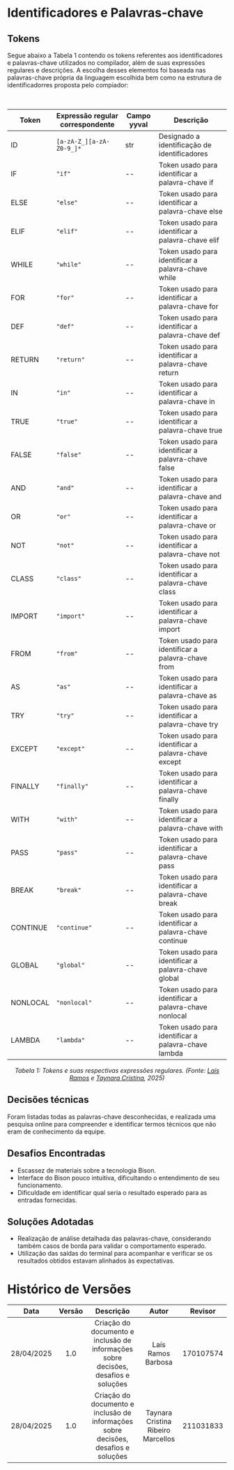 # Identificadores e Palavras-chave

## Tokens

Segue abaixo a Tabela 1 contendo os tokens referentes aos identificadores e palavras-chave utilizados no compilador, além de suas expressões regulares e descrições. A escolha desses elementos foi baseada nas palavras-chave própria da linguagem escolhida bem como na estrutura de identificadorres proposta pelo compiador:

<br>

<center>

<table>
  <thead>
    <tr>
      <th>Token</th>
      <th>Expressão regular correspondente</th>
      <th>Campo yyval</th>
      <th>Descrição</th>
    </tr>
  </thead>
  <tbody>
  <tr>
      <td>ID</td>
      <td><code>[a-zA-Z_][a-zA-Z0-9_]*</code></td>
      <td>str</td>
      <td>Designado a identificação de identificadores</td>
    </tr>
    <tr>
      <td>IF</td>
      <td><code>"if"</code></td>
      <td>--</td>
      <td>Token usado para identificar a palavra-chave if</td>
    </tr>
    <tr>
      <td>ELSE</td>
      <td><code>"else"</code></td>
      <td>--</td>
      <td>Token usado para identificar a palavra-chave else</td>
    </tr>
    <tr>
      <td>ELIF</td>
      <td><code>"elif"</code></td>
      <td>--</td>
      <td>Token usado para identificar a palavra-chave elif</td>
    </tr>
    <tr>
      <td>WHILE</td>
      <td><code>"while"</code></td>
      <td>--</td>
      <td>Token usado para identificar a palavra-chave  while</td>
    </tr>
    <tr>
      <td>FOR</td>
      <td><code>"for"</code></td>
      <td>--</td>
      <td>Token usado para identificar a palavra-chave for</td>
    </tr>
    <tr>
      <td>DEF</td>
      <td><code>"def"</code></td>
      <td>--</td>
      <td>Token usado para identificar a palavra-chave def </td>
    </tr>
    <tr>
      <td>RETURN</td>
      <td><code>"return"</code></td>
      <td>--</td>
      <td>Token usado para identificar a palavra-chave return</td>
    </tr>
    <tr>
      <td>IN</td>
      <td><code>"in"</code></td>
      <td>--</td>
      <td>Token usado para identificar a palavra-chave in</td>
    </tr>
    <tr>
      <td>TRUE</td>
      <td><code>"true"</code></td>
      <td>--</td>
      <td>Token usado para identificar a palavra-chave true</td>
    </tr>
    <tr>
      <td>FALSE</td>
      <td><code>"false"</code></td>
      <td>--</td>
      <td>Token usado para identificar a palavra-chave false</td>
    </tr>
    <tr>
      <td>AND</td>
      <td><code>"and"</code></td>
      <td>--</td>
      <td>Token usado para identificar a palavra-chave and</td>
    </tr>
    <tr>
      <td>OR</td>
      <td><code>"or"</code></td>
      <td>--</td>
      <td>Token usado para identificar a palavra-chave or</td>
    </tr>
    <tr>
      <td>NOT</td>
      <td><code>"not"</code></td>
      <td>--</td>
      <td>Token usado para identificar a palavra-chave not</td>
    </tr>
    <tr>
      <td>CLASS</td>
      <td><code>"class"</code></td>
      <td>--</td>
      <td>Token usado para identificar a palavra-chave class</td>
    </tr>
    <tr>
      <td>IMPORT</td>
      <td><code>"import"</code></td>
      <td>--</td>
      <td>Token usado para identificar a palavra-chave import</td>
    </tr>
    <tr>
      <td>FROM</td>
      <td><code>"from"</code></td>
      <td>--</td>
      <td>Token usado para identificar a palavra-chave from</td>
    </tr>
    <tr>
      <td>AS</td>
      <td><code>"as"</code></td>
      <td>--</td>
      <td>Token usado para identificar a palavra-chave as</td>
    </tr>
    <tr>
      <td>TRY</td>
      <td><code>"try"</code></td>
      <td>--</td>
      <td>Token usado para identificar a palavra-chave try</td>
    </tr>
    <tr>
      <td>EXCEPT</td>
      <td><code>"except"</code></td>
      <td>--</td>
      <td>Token usado para identificar a palavra-chave except</td>
    </tr>
    <tr>
      <td>FINALLY</td>
      <td><code>"finally"</code></td>
      <td>--</td>
      <td>Token usado para identificar a palavra-chave finally</td>
    </tr>
    <tr>
      <td>WITH</td>
      <td><code>"with"</code></td>
      <td>--</td>
      <td>Token usado para identificar a palavra-chave with</td>
    </tr>
    <tr>
      <td>PASS</td>
      <td><code>"pass"</code></td>
      <td>--</td>
      <td>Token usado para identificar a palavra-chave pass</td>
    </tr>
    <tr>
      <td>BREAK</td>
      <td><code>"break"</code></td>
      <td>--</td>
      <td>Token usado para identificar a palavra-chave break</td>
    </tr>
     <tr>
      <td>CONTINUE</td>
      <td><code>"continue"</code></td>
      <td>--</td>
      <td>Token usado para identificar a palavra-chave continue</td>
    </tr>
     <tr>
      <td>GLOBAL</td>
      <td><code>"global"</code></td>
      <td>--</td>
      <td>Token usado para identificar a palavra-chave global</td>
    </tr>
     <tr>
      <td>NONLOCAL</td>
      <td><code>"nonlocal"</code></td>
      <td>--</td>
      <td>Token usado para identificar a palavra-chave nonlocal</td>
    </tr>
    <tr>
      <td>LAMBDA</td>
      <td><code>"lambda"</code></td>
      <td>--</td>
      <td>Token usado para identificar a palavra-chave lambda</td>
    </tr>
  </tbody>
</table>

<p><em>Tabela 1: Tokens e suas respectivas expressões regulares. (Fonte: <a href="https://github.com/laisramos123">Laís Ramos</a> e <a href="https://github.com/TaynaraCris">Taynara Cristina</a>, 2025)</em></p>

</center>

## Decisões técnicas

Foram listadas todas as palavras-chave desconhecidas, e realizada uma pesquisa online para compreender e identificar termos técnicos que não eram de conhecimento da equipe.

## Desafios Encontradas

- Escassez de materiais sobre a tecnologia Bison.
- Interface do Bison pouco intuitiva, dificultando o entendimento de seu funcionamento.
- Dificuldade em identificar qual seria o resultado esperado para as entradas fornecidas.

## Soluções Adotadas

- Realização de análise detalhada das palavras-chave, considerando também casos de borda para validar o comportamento esperado.
- Utilização das saídas do terminal para acompanhar e verificar se os resultados obtidos estavam alinhados às expectativas.

# Histórico de Versões

|  **Data**  | **Versão** |                                   **Descrição**                                    |             **Autor**              | **Revisor** |
| :--------: | :--------: | :--------------------------------------------------------------------------------: | :--------------------------------: | :---------: |
| 28/04/2025 |    1.0     | Criação do documento e inclusão de informações sobre decisões, desafios e soluções |         Laís Ramos Barbosa         |  170107574  |
| 28/04/2025 |    1.0     | Criação do documento e inclusão de informações sobre decisões, desafios e soluções | Taynara Cristina Ribeiro Marcellos |  211031833  |
